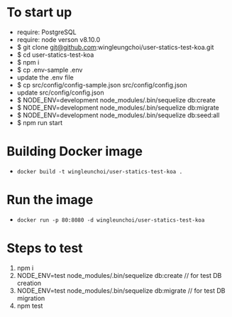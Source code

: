 # To start up
- require: PostgreSQL
- require: node verson v8.10.0
- $ git clone git@github.com:wingleungchoi/user-statics-test-koa.git
- $ cd user-statics-test-koa
- $ npm i
- $ cp .env-sample .env
- update the .env file
- $ cp src/config/config-sample.json src/config/config.json
- update src/config/config.json
- $ NODE_ENV=development node_modules/.bin/sequelize db:create
- $ NODE_ENV=development node_modules/.bin/sequelize db:migrate
- $ NODE_ENV=development node_modules/.bin/sequelize db:seed:all
- $ npm run start

# Building Docker image
- `docker build -t wingleunchoi/user-statics-test-koa .`

# Run the image
- `docker run -p 80:8080 -d wingleunchoi/user-statics-test-koa`

# Steps to test
1. npm i
2. NODE_ENV=test node_modules/.bin/sequelize db:create // for test DB creation
3. NODE_ENV=test node_modules/.bin/sequelize db:migrate // for test DB migration
4. npm test